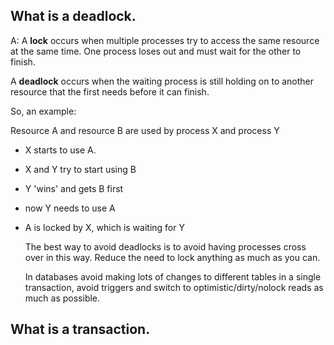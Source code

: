 ## What is a deadlock.

A: A **lock** occurs when multiple processes try to access the same resource at the same time.
   One process loses out and must wait for the other to finish.

   A **deadlock** occurs when the waiting process is still holding on to another resource that the first needs before it can finish.

   So, an example:

   Resource A and resource B are used by process X and process Y

+ X starts to use A.
+ X and Y try to start using B
+ Y 'wins' and gets B first
+ now Y needs to use A
+ A is locked by X, which is waiting for Y

   The best way to avoid deadlocks is to avoid having processes cross over in this way. Reduce the need to lock anything as much as you can.

   In databases avoid making lots of changes to different tables in a single transaction, avoid triggers and switch to optimistic/dirty/nolock reads as much as possible.

## What is a transaction.
